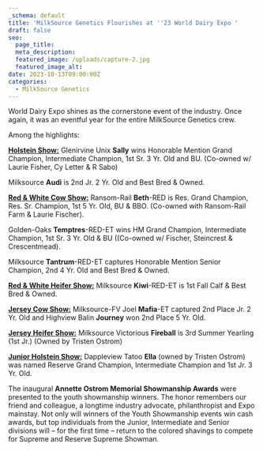 ```yaml
---
_schema: default
title: 'MilkSource Genetics Flourishes at ''23 World Dairy Expo '
draft: false
seo:
  page_title:
  meta_description:
  featured_image: /uploads/capture-2.jpg
  featured_image_alt:
date: 2023-10-13T09:00:00Z
categories:
  - MilkSource Genetics
---
```

World Dairy Expo shines as the cornerstone event of the industry. Once again, it was an eventful year for the entire MilkSource Genetics crew.

Among the highlights:&nbsp;

**<u>Holstein Show:</u>**&nbsp;Glenirvine Unix&nbsp;**Sally**&nbsp;wins Honorable Mention Grand Champion, Intermediate Champion, 1st Sr. 3 Yr. Old and BU. (Co-owned w/ Laurie Fisher, Cy Letter & R Sabo)&nbsp;

Milksource&nbsp;**Audi**&nbsp;is 2nd Jr. 2 Yr. Old and Best Bred & Owned.

**<u>Red &amp; White Cow Show:</u>**&nbsp;Ransom-Rail&nbsp;**Beth**\-RED is Res. Grand Champion, Res. Sr. Champion, 1st 5 Yr. Old, BU & BBO. (Co-owned with Ransom-Rail Farm & Laurie Fischer).&nbsp;

Golden-Oaks&nbsp;**Temptres**\-RED-ET wins HM Grand Champion, Intermediate Champion, 1st Sr. 3 Yr. Old & BU ((Co-owned w/ Fischer, Steincrest & Crescentmead).

Milksource&nbsp;**Tantrum**\-RED-ET captures Honorable Mention Senior Champion, 2nd 4 Yr. Old and Best Bred & Owned.

**<u>Red &amp; White Heifer Show:</u>**&nbsp;Milksource&nbsp;**Kiwi**\-RED-ET is 1st Fall Calf & Best Bred & Owned.

**<u>Jersey Cow Show:</u>**&nbsp;Milksource-FV Joel&nbsp;**Mafia**\-ET captured 2nd Place Jr. 2 Yr. Old and Highview Balin&nbsp;**Journey**&nbsp;won 2nd Place 5 Yr. Old.

**<u>Jersey Heifer Show:</u>**&nbsp;Milksource Victorious&nbsp;**Fireball**&nbsp;is 3rd Summer Yearling (1st Jr.) (Owned by Tristen Ostrom)

**<u>Junior Holstein Show:</u>**&nbsp;Dappleview Tatoo&nbsp;**Ella**&nbsp;(owned by Tristen Ostrom) was named Reserve Grand Champion, Intermediate Champion and 1st Jr. 3 Yr. Old.

The inaugural&nbsp;**Annette Ostrom Memorial Showmanship Awards**&nbsp;were presented to the youth showmanship winners. The honor remembers our friend and colleague, a longtime industry advocate, philanthropist and Expo mainstay. Not only will winners of the Youth Showmanship events win cash awards, but top individuals from the Junior, Intermediate and Senior divisions will – for the first time – return to the colored shavings to compete for Supreme and Reserve Supreme Showman.&nbsp;